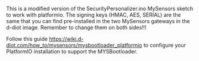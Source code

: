 This is a modified version of the SecurityPersonalizer.ino MySensors sketch to work with platformio.
The signing keys (HMAC, AES, SERIAL) are the same that you can find pre-installed in the two MySensors gateways in the d-diot image.
Remember to change them on both sides!!!


Follow this guide https://wiki.d-diot.com/how_to/mysensors/mysbootloader_platformio to configure your PlatformIO installation to support the MYSBootloader.